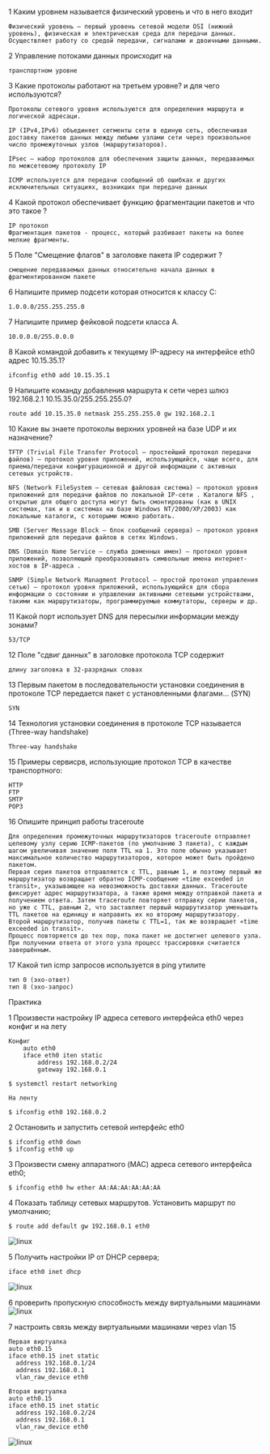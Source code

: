 1 Каким уровнем называется физический уровень и что в него входит

	Физический уровень — первый уровень сетевой модели OSI (нижний уровень), физическая и электрическая среда для передачи данных.  Осуществляет работу со средой передачи, сигналами и двоичными данными.
	
2 Управление потоками данных происходит на
	
	транспортном уровне
	
3 Какие протоколы работают на третьем уровне?  и для чего используются?
	
	Протоколы сетевого уровня используются для определения маршрута и логической адресаци.
	
	IP (IPv4,IPv6) объединяет сегменты сети в единую сеть, обеспечивая доставку пакетов данных между любыми узлами сети через произвольное число промежуточных узлов (маршрутизаторов).
	
	IPsec — набор протоколов для обеспечения защиты данных, передаваемых по межсетевому протоколу IP
	
	ICMP используется для передачи сообщений об ошибках и других исключительных ситуациях, возникших при передаче данных

4 Какой протокол обеспечивает функцию фрагментации пакетов и что это такое ?
	
	IP протокол
	Фрагментация пакетов - процесс, который разбивает пакеты на более мелкие фрагменты.
	
5 Поле "Смещение флагов" в заголовке пакета IP содержит ?
	
	смещение передаваемых данных относительно начала данных в фрагментированном пакете
	
6 Напишите пример подсети которая относится к классу C:
	
	1.0.0.0/255.255.255.0
	
7 Напишите пример фейковой подсети класса А.
	
	10.0.0.0/255.0.0.0 

8 Какой командой добавить к текущему IP-адресу на интерфейсе eth0 адрес 10.15.35.1?
	
	ifconfig eth0 add 10.15.35.1 
	
9 Напишите команду добавления маршрута к сети через шлюз 192.168.2.1 10.15.35.0/255.255.255.0?
	
	route add 10.15.35.0 netmask 255.255.255.0 gw 192.168.2.1
	
10 Какие вы знаете протоколы верхних уровней на базе UDP и их назначение?
	
	TFTP (Trivial File Transfer Protocol – простейший протокол передачи файлов) – протокол уровня приложений, использующийся, чаще всего, для приема/передачи конфигурационной и другой информации с активных сетевых устройств.
	
	NFS (Network FileSystem – сетевая файловая система) – протокол уровня приложений для передачи файлов по локальной IP-сети . Каталоги NFS , открытые для общего доступа могут быть смонтированы (как в UNIX системах, так и в системах на базе Windows NT/2000/XP/2003) как локальные каталоги, с которыми можно работать.
	
	SMB (Server Message Block – блок сообщений сервера) – протокол уровня приложений для передачи файлов в сетях Windows.
	
	DNS (Domain Name Service – служба доменных имен) – протокол уровня приложений, позволяющий преобразовывать символьные имена интернет-хостов в IP-адреса .
	
	SNMP (Simple Network Managment Protocol – простой протокол управления сетью) – протокол уровня приложений, использующийся для сбора информации о состоянии и управлении активными сетевыми устройствами, такими как маршрутизаторы, программируемые коммутаторы, серверы и др.
	
11 Какой порт использует DNS для пересылки информации между зонами?
	
	53/TCP
	
12 Поле "сдвиг данных" в заголовке протокола TCP содержит
	
	длину заголовка в 32-разрядных словах
	
13 Первым пакетом в последовательности установки соединения в протоколе TCP передается пакет с установленными флагами… (SYN)
	
	SYN

14 Технология установки соединения в протоколе TCP называется (Three-way handshake)
	
	Three-way handshake 
15 Примеры сервисрв, использующие протокол TCP в качестве транспортного:
	
	HTTP
	FTP
	SMTP
	POP3

16 Опишите принцип работы traceroute
	
	Для определения промежуточных маршрутизаторов traceroute отправляет целевому узлу серию ICMP-пакетов (по умолчанию 3 пакета), с каждым шагом увеличивая значение поля TTL на 1. Это поле обычно указывает максимальное количество маршрутизаторов, которое может быть пройдено пакетом. 
	Первая серия пакетов отправляется с TTL, равным 1, и поэтому первый же маршрутизатор возвращает обратно ICMP-сообщение «time exceeded in transit», указывающее на невозможность доставки данных. Traceroute фиксирует адрес маршрутизатора, а также время между отправкой пакета и получением ответа. Затем traceroute повторяет отправку серии пакетов, но уже с TTL, равным 2, что заставляет первый маршрутизатор уменьшить TTL пакетов на единицу и направить их ко второму маршрутизатору. Второй маршрутизатор, получив пакеты с TTL=1, так же возвращает «time exceeded in transit».
	Процесс повторяется до тех пор, пока пакет не достигнет целевого узла. При получении ответа от этого узла процесс трассировки считается завершённым.
	
17 Какой тип icmp запросов используется в ping утилите
	
	тип 0 (эхо-ответ)
	тип 8 (эхо-запрос)
	
	
Практика

1 Произвести настройку IP адреса сетевого интерфейса eth0 через конфиг и на лету
	
	Конфиг
		auto eth0
		iface eth0 iten static
			address 192.168.0.2/24
			gateway 192.168.0.1
			
	$ systemctl restart networking
	
	На ленту
	
	$ ifconfig eth0 192.168.0.2
	
	
2 Остановить и запустить сетевой интерфейс eth0
	
	$ ifconfig eth0 down
	$ ifconfig eth0 up
	
	
3 Произвести смену аппаратного (MAC) адреса сетевого интерфейса eth0;

	$ ifconfig eth0 hw ether AA:AA:AA:AA:AA:AA
	
4 Показать таблицу сетевых маршрутов. Установить маршрут по умолчанию;
	
	$ route add default gw 192.168.0.1 eth0
![linux](https://i.imgur.com/cGRuLDA.png)

5 Получить настройки IP от DHCP сервера;
	
	iface eth0 inet dhcp
	
![linux](https://i.imgur.com/WGEfugE.png)

6 проверить пропускную способность между виртуальными машинами
	![linux](https://i.imgur.com/6S26JTn.png)

7 настроить связь между виртуальными машинами через vlan 15
	
	Первая виртуалка
	auto eth0.15 
	iface eth0.15 inet static
	  address 192.168.0.1/24
	  address 192.168.0.1
	  vlan_raw_device eth0

	Вторая виртуалка
	auto eth0.15 
	iface eth0.15 inet static
	  address 192.168.0.2/24
	  address 192.168.0.1
	  vlan_raw_device eth0
	  
![linux](https://i.imgur.com/Ck3lr3h.png)

